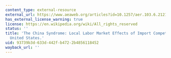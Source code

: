 ```yaml
---
content_type: external-resource
external_url: https://www.aeaweb.org/articles?id=10.1257/aer.103.6.2121
has_external_license_warning: true
license: https://en.wikipedia.org/wiki/All_rights_reserved
status: ''
title: 'The China Syndrome: Local Labor Market Effects of Import Competition in the
  United States.'
uid: 93739b3d-633d-442f-b472-2b4856118452
wayback_url: ''
---
```

